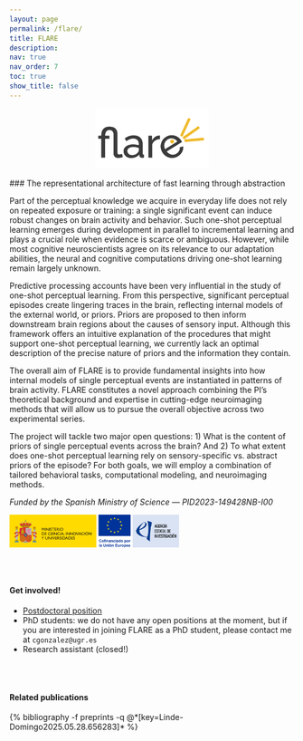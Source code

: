 ```yaml
---
layout: page
permalink: /flare/
title: FLARE
description: 
nav: true
nav_order: 7
toc: true
show_title: false
---
```

<p style="text-align: center;">
  <img src="/assets/img/logo.png" alt="FLARE Logo" style="max-width: 200px; height: auto;">
</p>
### The representational architecture of fast learning through abstraction

Part of the perceptual knowledge we acquire in everyday life does not rely on repeated exposure or training: a single significant event can induce robust changes on brain activity and behavior. Such one-shot perceptual learning emerges during development in parallel to incremental learning and plays a crucial role when evidence is scarce or ambiguous. However, while most cognitive neuroscientists agree on its relevance to our adaptation abilities, the neural and cognitive computations driving one-shot learning remain largely unknown.
 
Predictive processing accounts have been very influential in the study of one-shot perceptual learning. From this perspective, significant perceptual episodes create lingering traces in the brain, reflecting internal models of the external world, or priors. Priors are proposed to then inform downstream brain regions about the causes of sensory input. Although this framework offers an intuitive explanation of the procedures that might support one-shot perceptual learning, we currently lack an optimal description of the precise nature of priors and the information they contain.
 
The overall aim of FLARE is to provide fundamental insights into how internal models of single perceptual events are instantiated in patterns of brain activity. FLARE constitutes a novel approach combining the PI’s theoretical background and expertise in cutting-edge neuroimaging methods that will allow us to pursue the overall objective across two experimental series.
 
The project will tackle two major open questions: 1) What is the content of priors of single perceptual events across the brain? And 2) To what extent does one-shot perceptual learning rely on sensory-specific vs. abstract priors of the episode? For both goals, we will employ a combination of tailored behavioral tasks, computational modeling, and neuroimaging methods. 

_Funded by the Spanish Ministry of Science — PID2023-149428NB-I00_
<div style="display: flex; justify-content: center;">
  <img src="/assets/img/flare_logo.jpg" alt="FLARE Logo"
       style="max-width: 300px; height: auto; margin-right: auto;">
</div>

<br><br>

#### Get involved!
- [Postdoctoral position](/postdoc/)
- PhD students: we do not have any open positions at the moment, but if you are interested in joining FLARE as a PhD student, please contact me at `cgonzalez@ugr.es`
- Research assistant (closed!)


<br><br>

#### Related publications
<div class="publications">
  {% bibliography -f preprints -q @*[key=Linde-Domingo2025.05.28.656283]* %}
</div>